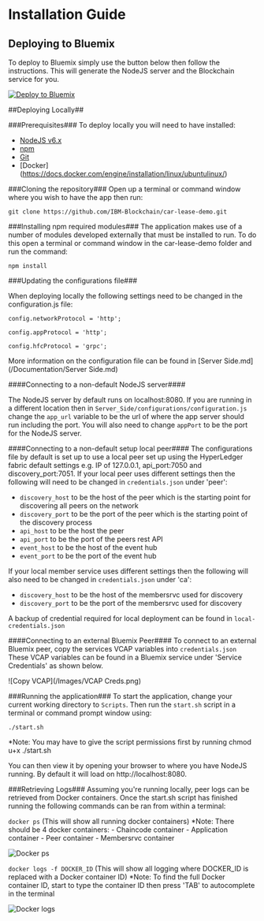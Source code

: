 Installation Guide
=======
## Deploying to Bluemix ##
To deploy to Bluemix simply use the button below then follow the instructions. This will generate the NodeJS server and the Blockchain service for you.

[![Deploy to Bluemix](https://bluemix.net/deploy/button.png)](https://bluemix.net/deploy?repository=https://github.com/IBM-Blockchain/car-lease-demo.git)

##Deploying Locally##

###Prerequisites###
To deploy locally you will need to have installed:

 - [NodeJS v6.x](https://nodejs.org/en/download/)
 - [npm](https://docs.npmjs.com/getting-started/installing-node)
 - [Git](https://git-scm.com/download)
 - [Docker] (https://docs.docker.com/engine/installation/linux/ubuntulinux/)

###Cloning the repository###
Open up a terminal or command window where you wish to have the app then run:

    git clone https://github.com/IBM-Blockchain/car-lease-demo.git

###Installing npm required modules###
The application makes use of a number of modules developed externally that must be installed to run. To do this open a terminal or command window in the car-lease-demo folder and run the command:

    npm install

###Updating the configurations file###

When deploying locally the following settings need to be changed in the configuration.js file:

`config.networkProtocol = 'http';`

`config.appProtocol = 'http';`

`config.hfcProtocol = 'grpc';`

More information on the configuration file can be found in [Server Side.md](/Documentation/Server Side.md)

####Connecting to a non-default NodeJS server####

The NodeJS server by default runs on localhost:8080. If you are running in a different location then in `Server_Side/configurations/configuration.js`
change the `app_url` variable to be the url of where the app server should run including the port. You will also need to change `appPort` to be the port
for the NodeJS server.

####Connecting to a non-default setup local peer####
The configurations file by default is set up to use a local peer set up using the HyperLedger fabric default settings e.g. IP of 127.0.0.1, api_port:7050 and discovery_port:7051.
If your local peer uses different settings then the following will need to be changed in `credentials.json` under 'peer':

- `discovery_host` to be the host of the peer which is the starting point for discovering all peers on the network
- `discovery_port` to be the port of the peer which is the starting point of the discovery process
- `api_host` to be the host the peer
- `api_port` to be the port of the peers rest API
- `event_host` to be the host of the event hub
- `event_port` to be the port of the event hub

If your local member service uses different settings then the following will also need to be changed in `credentials.json` under 'ca':

- `discovery_host` to be the host of the membersrvc used for discovery
- `discovery_port` to be the port of the membersrvc used for discovery

A backup of credential required for local deployment can be found in `local-credentials.json`


####Connecting to an external Bluemix Peer####
To connect to an external Bluemix peer, copy the services VCAP variables into `credentials.json`
These VCAP variables can be found in a Bluemix service under 'Service Credentials' as shown below.

![Copy VCAP](/Images/VCAP Creds.png)

###Running the application###
To start the application, change your current working directory to `Scripts`. Then run the `start.sh` script in a terminal or command prompt window using:

    ./start.sh
  *Note: You may have to give the script permissions first by running chmod u+x ./start.sh

You can then view it by opening your browser to where you have NodeJS running. By default it will load on http://localhost:8080.

###Retrieving Logs###
Assuming you're running locally, peer logs can be retrieved from Docker containers.
Once the start.sh script has finished running the following commands can be ran from within a terminal:

`docker ps` (This will show all running docker containers)
*Note: There should be 4 docker containers:
       - Chaincode container
       - Application container
       - Peer container
       - Membersrvc container

![Docker ps](/Images/DockerPs.png)

`docker logs -f DOCKER_ID` (This will show all logging where DOCKER_ID is replaced with a Docker container ID)
*Note: To find the full Docker container ID, start to type the container ID then press 'TAB' to autocomplete in the terminal

![Docker logs](/Images/DockerLogs.png)
